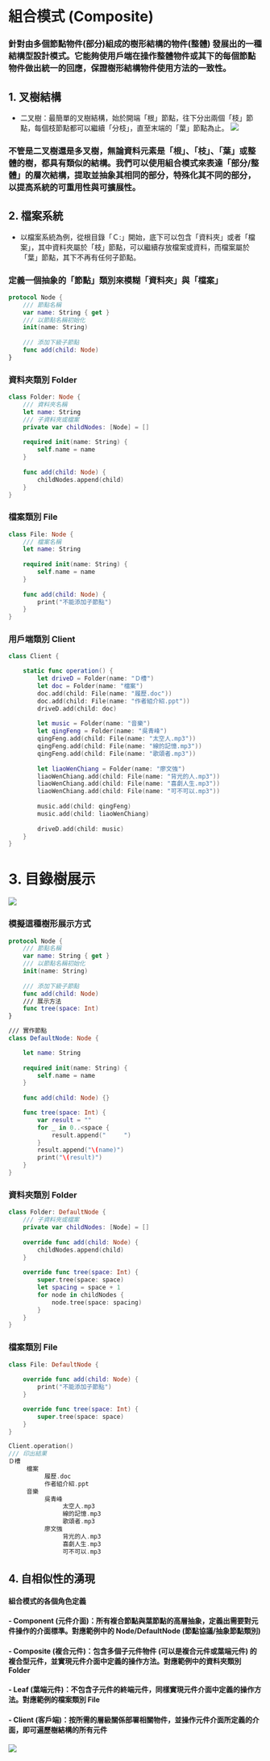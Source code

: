 # 組合模式 (Composite)
### 針對由多個節點物件(部分)組成的樹形結構的物件(整體) 發展出的一種結構型設計模式。它能夠使用戶端在操作整體物件或其下的每個節點物件做出統一的回應，保證樹形結構物件使用方法的一致性。

## 1. 叉樹結構
- 二叉樹：最簡單的叉樹結構，始於開端「根」節點，往下分出兩個「枝」節點，每個枝節點都可以繼續「分枝」，直至末端的「葉」節點為止。
![](https://i.imgur.com/gcilNZJ.png)

### 不管是二叉樹還是多叉樹，無論資料元素是「根」、「枝」、「葉」或整體的樹，都具有類似的結構。我們可以使用組合模式來表達「部分/整體」的層次結構，提取並抽象其相同的部分，特殊化其不同的部分，以提高系統的可重用性與可擴展性。


## 2. 檔案系統
- 以檔案系統為例，從根目錄「Ｃ:」開始，底下可以包含「資料夾」或者「檔案」，其中資料夾屬於「枝」節點，可以繼續存放檔案或資料，而檔案屬於「葉」節點，其下不再有任何子節點。

### 定義一個抽象的「節點」類別來模糊「資料夾」與「檔案」

```swift
protocol Node {   
    /// 節點名稱
    var name: String { get }
    /// 以節點名稱初始化
    init(name: String)
    
    /// 添加下級子節點
    func add(child: Node)
}
```

### 資料夾類別 Folder

```swift
class Folder: Node {
    /// 資料夾名稱
    let name: String
    /// 子資料夾或檔案
    private var childNodes: [Node] = []
    
    required init(name: String) {
        self.name = name
    }
    
    func add(child: Node) {
        childNodes.append(child)
    }
}
```
### 檔案類別 File

```swift
class File: Node {
    /// 檔案名稱
    let name: String
    
    required init(name: String) {
        self.name = name
    }
    
    func add(child: Node) {
        print("不能添加子節點")
    }
}
```
### 用戶端類別 Client

```swift
class Client {

    static func operation() {
        let driveD = Folder(name: "Ｄ槽")
        let doc = Folder(name: "檔案")
        doc.add(child: File(name: "履歷.doc"))
        doc.add(child: File(name: "作者組介紹.ppt"))
        driveD.add(child: doc)
        
        let music = Folder(name: "音樂")
        let qingFeng = Folder(name: "吳青峰")
        qingFeng.add(child: File(name: "太空人.mp3"))
        qingFeng.add(child: File(name: "線的記憶.mp3"))
        qingFeng.add(child: File(name: "歌頌者.mp3"))
        
        let liaoWenChiang = Folder(name: "廖文強")
        liaoWenChiang.add(child: File(name: "背光的人.mp3"))
        liaoWenChiang.add(child: File(name: "喜劇人生.mp3"))
        liaoWenChiang.add(child: File(name: "可不可以.mp3"))
        
        music.add(child: qingFeng)
        music.add(child: liaoWenChiang)
        
        driveD.add(child: music)
    }
}
```
# 3. 目錄樹展示

![](https://i.imgur.com/yQPvZrg.png)

### 模擬這種樹形展示方式
```swift
protocol Node {   
    /// 節點名稱
    var name: String { get }
    /// 以節點名稱初始化
    init(name: String)
    
    /// 添加下級子節點
    func add(child: Node)
    /// 展示方法
    func tree(space: Int)
}

/// 實作節點
class DefaultNode: Node {

    let name: String
    
    required init(name: String) {
        self.name = name
    }
    
    func add(child: Node) {}

    func tree(space: Int) {
        var result = ""
        for _ in 0..<space {
            result.append("     ")
        }
        result.append("\(name)")
        print("\(result)")
    }
}
```

### 資料夾類別 Folder

```swift
class Folder: DefaultNode {
    /// 子資料夾或檔案
    private var childNodes: [Node] = []
    
    override func add(child: Node) {
        childNodes.append(child)
    }
    
    override func tree(space: Int) {
        super.tree(space: space)
        let spacing = space + 1
        for node in childNodes {
            node.tree(space: spacing)
        }
    }
}
```
### 檔案類別 File

```swift
class File: DefaultNode {
    
    override func add(child: Node) {
        print("不能添加子節點")
    }

    override func tree(space: Int) {
        super.tree(space: space)
    }
}
```

```swift
Client.operation()
/// 印出結果
Ｄ槽
     檔案
          履歷.doc
          作者組介紹.ppt
     音樂
          吳青峰
               太空人.mp3
               線的記憶.mp3
               歌頌者.mp3
          廖文強
               背光的人.mp3
               喜劇人生.mp3
               可不可以.mp3
```

## 4. 自相似性的湧現
#### 組合模式的各個角色定義
#### - Component (元件介面)：所有複合節點與葉節點的高層抽象，定義出需要對元件操作的介面標準。對應範例中的 Node/DefaultNode (節點協議/抽象節點類別)
#### - Composite (複合元件)：包含多個子元件物件 (可以是複合元件或葉端元件) 的複合型元件，並實現元件介面中定義的操作方法。對應範例中的資料夾類別 Folder
#### - Leaf (葉端元件)：不包含子元件的終端元件，同樣實現元件介面中定義的操作方法。對應範例的檔案類別 File
#### - Client (客戶端)：按所需的層級關係部署相關物件，並操作元件介面所定義的介面，即可遍歷樹結構的所有元件

![](https://i.imgur.com/wKRwfaA.png)
